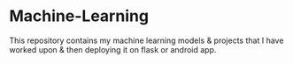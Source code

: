 # Machine-Learning

This repository contains my machine learning models & projects that I have worked upon & then deploying it on flask or android app. 
